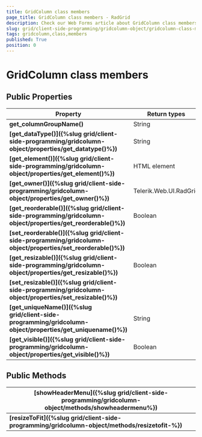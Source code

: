 ```yaml
---
title: GridColumn class members
page_title: GridColumn class members - RadGrid
description: Check our Web Forms article about GridColumn class members.
slug: grid/client-side-programming/gridcolumn-object/gridcolumn-class-members
tags: gridcolumn,class,members
published: True
position: 0
---
```


# GridColumn class members



## Public Properties


|  **Property**  |  **Return types**  |
| ------ | ------ |
| **get_columnGroupName()** |String|
| **[get_dataType()]({%slug grid/client-side-programming/gridcolumn-object/properties/get_datatype()%})** |String|
| **[get_element()]({%slug grid/client-side-programming/gridcolumn-object/properties/get_element()%})** |HTML element|
| **[get_owner()]({%slug grid/client-side-programming/gridcolumn-object/properties/get_owner()%})** |Telerik.Web.UI.RadGrid|
| **[get_reorderable()]({%slug grid/client-side-programming/gridcolumn-object/properties/get_reorderable()%})** |Boolean|
| **[set_reorderable()]({%slug grid/client-side-programming/gridcolumn-object/properties/set_reorderable()%})** ||
| **[get_resizable()]({%slug grid/client-side-programming/gridcolumn-object/properties/get_resizable()%})** |Boolean|
| **[set_resizable()]({%slug grid/client-side-programming/gridcolumn-object/properties/set_resizable()%})** ||
| **[get_uniqueName()]({%slug grid/client-side-programming/gridcolumn-object/properties/get_uniquename()%})** |String|
| **[get_visible()]({%slug grid/client-side-programming/gridcolumn-object/properties/get_visible()%})** |Boolean|

## Public Methods


|  **[showHeaderMenu]({%slug grid/client-side-programming/gridcolumn-object/methods/showheadermenu%})**  |
| ------ |
| **[resizeToFit]({%slug grid/client-side-programming/gridcolumn-object/methods/resizetofit-%})** |
